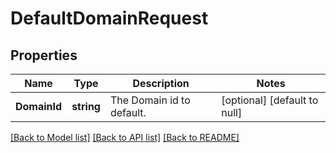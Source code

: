 # DefaultDomainRequest

## Properties
Name | Type | Description | Notes
------------ | ------------- | ------------- | -------------
**DomainId** | **string** | The Domain id to default. | [optional] [default to null]

[[Back to Model list]](../README.md#documentation-for-models) [[Back to API list]](../README.md#documentation-for-api-endpoints) [[Back to README]](../README.md)

